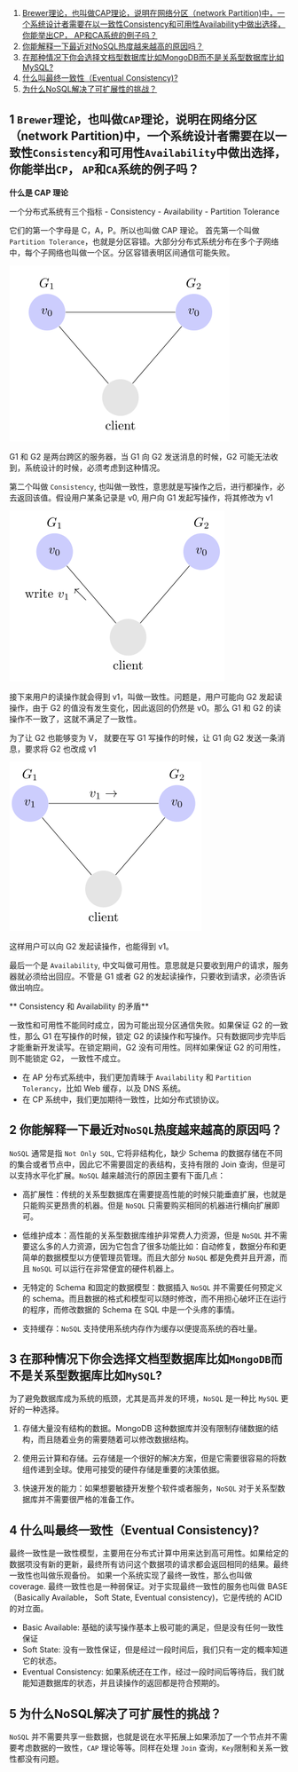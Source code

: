 1. [Brewer理论，也叫做CAP理论，说明在网络分区（network Partition)中，一个系统设计者需要在以一致性Consistency和可用性Availability中做出选择，你能举出CP， AP和CA系统的例子吗？](#1-brewer-li-lun-ye-jiao-zuo-cap-li-lun-shuo-ming-zai-wang-luo-fen-qu-network-partition-zhong-yi-ge-xi-tong-she-ji-zhe-xu-yao-zai-yi-yi-zhi-xing-consistency-he-ke-yong-xing-availability-zhong-zuo-chu-xuan-ze-ni-neng-ju-chu-cp-ap-he-ca-xi-tong-de-li-zi-ma)
2. [你能解释一下最近对NoSQL热度越来越高的原因吗？](#2-ni-neng-jie-shi-yi-xia-zui-jin-dui-nosql-re-du-yue-lai-yue-gao-de-yuan-yin-ma)
3. [在那种情况下你会选择文档型数据库比如MongoDB而不是关系型数据库比如MySQL?](#3-zai-na-zhong-qing-kuang-xia-ni-hui-xuan-ze-wen-dang-xing-shu-ju-ku-bi-ru-mongodb-er-bu-shi-guan-xi-xing-shu-ju-ku-bi-ru-mysql)
4. [什么叫最终一致性（Eventual  Consistency)?](#4-shen-me-jiao-zui-zhong-yi-zhi-xing-eventual-consistency)
5. [为什么NoSQL解决了可扩展性的挑战？](#5-wei-shen-me-nosql-jie-jue-le-ke-kuo-zhan-xing-de-tiao-zhan)

## 1 `Brewer`理论，也叫做`CAP`理论，说明在网络分区（network Partition)中，一个系统设计者需要在以一致性`Consistency`和可用性`Availability`中做出选择，你能举出`CP`， `AP`和`CA`系统的例子吗？

**什么是 CAP 理论**

一个分布式系统有三个指标 
    - Consistency
    - Availability
    - Partition Tolerance

它们的第一个字母是 C，A，P。所以也叫做 CAP 理论。
首先第一个叫做 `Partition Tolerance`，也就是分区容错。大部分分布式系统分布在多个子网络中，每个子网络也叫做一个区。分区容错表明区间通信可能失败。

![](./images/partitionSync.png)

G1 和 G2 是两台跨区的服务器，当 G1 向 G2 发送消息的时候，G2 可能无法收到，系统设计的时候，必须考虑到这种情况。

第二个叫做 `Consistency`, 也叫做一致性，意思就是写操作之后，进行都操作，必去返回该值。假设用户某条记录是 v0, 用户向 G1 发起写操作，将其修改为 v1

![](./images/consistency1.png)

接下来用户的读操作就会得到 v1，叫做一致性。问题是，用户可能向 G2 发起读操作，由于 G2 的值没有发生变化，因此返回的仍然是 v0。那么 G1 和 G2 的读操作不一致了，这就不满足了一致性。

为了让 G2 也能够变为 V， 就要在写 G1 写操作的时候，让 G1 向 G2 发送一条消息，要求将 G2 也改成 v1

![](./images/consistency3.png)

这样用户可以向 G2 发起读操作，也能得到 v1。

最后一个是 `Availability`, 中文叫做可用性。意思就是只要收到用户的请求，服务器就必须给出回应。不管是 G1 或者 G2 的发起读操作，只要收到请求，必须告诉做出响应。

** Consistency 和 Availability 的矛盾**

一致性和可用性不能同时成立，因为可能出现分区通信失败。如果保证 G2 的一致性，那么 G1 在写操作的时候，锁定 G2 的读操作和写操作。只有数据同步完毕后才能重新开发读写。在锁定期间，G2 没有可用性。同样如果保证 G2 的可用性，则不能锁定 G2， 一致性不成立。


- 在 AP 分布式系统中，我们更加青睐于 `Availability` 和 `Partition Tolerancy`，比如 Web 缓存，以及 DNS 系统。
- 在 CP 系统中，我们更加期待一致性，比如分布式锁协议。

## 2 你能解释一下最近对`NoSQL`热度越来越高的原因吗？

`NoSQL` 通常是指 `Not Only SQL`, 它将非结构化，缺少 Schema 的数据存储在不同的集合或者节点中，因此它不需要固定的表结构，支持有限的 Join 查询，但是可以支持水平化扩展。`NoSQL` 越来越流行的原因主要有下面几点：

- 高扩展性：传统的关系型数据库在需要提高性能的时候只能垂直扩展，也就是只能购买更昂贵的机器。但是 `NoSQL` 只需要购买相同的机器进行横向扩展即可。

- 低维护成本：高性能的关系型数据库维护非常费人力资源，但是 `NoSQL` 并不需要这么多的人力资源，因为它包含了很多功能比如：自动修复，数据分布和更简单的数据模型以方便管理员管理。而且大部分 `NoSQL` 都是免费并且开源，而且 `NoSQL` 可以运行在非常便宜的硬件机器上。

- 无特定的 Schema 和固定的数据模型：数据插入 `NoSQL` 并不需要任何预定义的 schema。而且数据的格式和模型可以随时修改，而不用担心破坏正在运行的程序，而修改数据的 Schema 在 SQL 中是一个头疼的事情。

- 支持缓存：`NoSQL` 支持使用系统内存作为缓存以便提高系统的吞吐量。

## 3 在那种情况下你会选择文档型数据库比如`MongoDB`而不是关系型数据库比如`MySQL`?

为了避免数据库成为系统的瓶颈，尤其是高并发的环境，`NoSQL` 是一种比 `MySQL` 更好的一种选择。

1. 存储大量没有结构的数据。MongoDB 这种数据库并没有限制存储数据的结构，而且随着业务的需要随着可以修改数据结构。

2. 使用云计算和存储。云存储是一个很好的解决方案，但是它需要很容易的将数组传递到全球。使用可接受的硬件存储是重要的决策依据。

3. 快速开发的能力：如果想要敏捷开发整个软件或者服务，`NoSQL` 对于关系型数据库并不需要很严格的准备工作。

## 4 什么叫最终一致性（Eventual  Consistency)?

最终一致性是一致性模型，主要用在分布式计算中用来达到高可用性。如果给定的数据项没有新的更新，最终所有访问这个数据项的请求都会返回相同的结果。最终一致性也叫做乐观备份。
如果一个系统实现了最终一致性，那么也叫做 coverage. 最终一致性也是一种弱保证。对于实现最终一致性的服务也叫做 BASE （Basically Available， Soft State, Eventual consistency)，它是传统的 ACID 的对立面。
- Basic Available: 基础的读写操作基本上极可能的满足，但是没有任何一致性保证
- Soft State: 没有一致性保证，但是经过一段时间后，我们只有一定的概率知道它的状态。
- Eventual Consistency: 如果系统还在工作，经过一段时间后等待后，我们就能知道数据库的状态，并且读操作的返回都是符合预期的。

## 5 为什么NoSQL解决了可扩展性的挑战？

`NoSQL` 并不需要共享一些数据，也就是说在水平拓展上如果添加了一个节点并不需要考虑数据的一致性，`CAP` 理论等等。同样在处理 `Join` 查询，`Key`限制和关系一致性都没有问题。